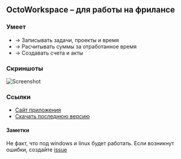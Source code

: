 ## OctoWorkspace – для работы на фрилансе

### Умеет
* → Записывать задачи, проекты и время
* → Расчитывать суммы за отработанное время
* → Создавать счета и акты

### Скриншоты
![Screenshot](https://i.imgur.com/Ocr5ywz.png "Preview")

### Ссылки
* [Сайт приложения](https://octows.uonick.com)
* [Скачать последнюю версию](https://github.com/uonick/octo-workspace/releases)

#### Заметки
Не факт, что под windows и linux будет работать. Если возникнут ошибки, создайте [issue](https://github.com/uonick/octo-workspace/issues/new)
